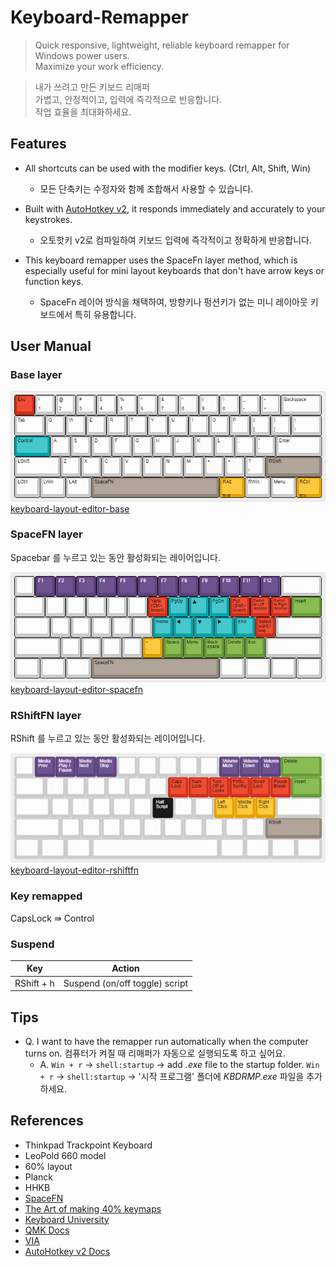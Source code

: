 # Keyboard-Remapper

> Quick responsive, lightweight, reliable keyboard remapper for Windows power users.\
> Maximize your work efficiency.

> 내가 쓰려고 만든 키보드 리매퍼\
> 가볍고, 안정적이고, 입력에 즉각적으로 반응합니다.\
> 작업 효율을 최대화하세요.

## Features

* All shortcuts can be used with the modifier keys. (Ctrl, Alt, Shift, Win)
  * 모든 단축키는 수정자와 함께 조합해서 사용할 수 있습니다.
  
* Built with [AutoHotkey v2](https://github.com/AutoHotkey/AutoHotkey), it responds immediately and accurately to your keystrokes.
  * 오토핫키 v2로 컴파일하여 키보드 입력에 즉각적이고 정확하게 반응합니다.
  
* This keyboard remapper uses the SpaceFn layer method, which is especially useful for mini layout keyboards that don't have arrow keys or function keys.
  * SpaceFn 레이어 방식을 채택하여, 방향키나 펑션키가 없는 미니 레이아웃 키보드에서 특히 유용합니다.

## User Manual

### Base layer

![base](contents/base.png)
[keyboard-layout-editor-base](http://www.keyboard-layout-editor.com/##@_author=Ahn%20Giju&notes=v1.2.0%0A%0A20231210%2F:%20Restore%20RShift-layer%20for%20RWinless%20keyboard(e.g.%20LEOPOLD%20660)%0A%0Av1.1.0%0A%0A20231113%2F:%20Remove%20RShift-layer,%20Import%20RWin-layer%0A%0Av1.0.0%0A%0A20231009%2F:%20Base%20layer%3B&@_c=%23d02f1c%3B&=Esc&_c=%23cccccc%3B&=!%0A1&=%2F@%0A2&=%23%0A3&=$%0A4&=%25%0A5&=%5E%0A6&=%2F&%0A7&=*%0A8&=(%0A9&=)%0A0&=%2F_%0A-&=+%0A%2F=&_w:2%3B&=Backspace%3B&@_w:1.5%3B&=Tab&=Q&=W&=E&=R&=T&=Y&=U&=I&=O&=P&=%7B%0A%5B&=%7D%0A%5D&_w:1.5%3B&=%7C%0A%5C%3B&@_c=%2300a4a9&w:1.75%3B&=Control&_c=%23cccccc%3B&=A&=S&=D&=F&=G&=H&=J&=K&=L&=%2F:%0A%2F%3B&=%22%0A'&_w:2.25%3B&=Enter%3B&@_w:2.25%3B&=LShift&=Z&=X&=C&=V&=B&=N&=M&=%3C%0A,&=%3E%0A.&=%3F%0A%2F%2F&_c=%2391867a&w:2.75%3B&=RShift%3B&@_c=%23cccccc&w:1.25%3B&=LCtrl&_w:1.25%3B&=LWin&_w:1.25%3B&=LAlt&_c=%2391867a&w:6.25%3B&=SpaceFN&_c=%23e5a100&a:0&w:1.25%3B&=RAlt%0A%0A%0A%0A%ED%95%9C%2F%2F%EC%98%81&_c=%23cccccc&a:4&w:1.25%3B&=RWin&_w:1.25%3B&=Menu&_c=%23e5a100&a:0&w:1.25%3B&=RCtrl%0A%0A%0A%0A%ED%95%9C%EC%9E%90)

### SpaceFN layer
Spacebar 를 누르고 있는 동안 활성화되는 레이어입니다.

![SpaceFN](contents/spacefn.png)
[keyboard-layout-editor-spacefn](http://www.keyboard-layout-editor.com/##@_author=Ahn%20Giju&notes=v2.0.0%0A%0A20231210%2F:%20upgrade%20functionality%0A%0Av1.2.0%0A%0A20231111%2F:%20fully%20redesigned,%20Add%20function%20row%20in%20spacefn%20%2F&%20etc.%0A%0Av1.1.0%0A%0A20231027%2F:%20Navigation%20keys%20reconfiguration%20and%20layout%20optimization%0A%0Av1.0.0%0A%0A20231009%2F:%20SpaceFN%20layer%3B&@_a:7%3B&=&_c=%235d437e&t=%23ffffff&a:4%3B&=F1&=F2&=F3&=F4&=F5&=F6&=F7&=F8&=F9&=F10&=F11&=F12&_c=%23cccccc&t=%23000000&a:7&w:2%3B&=%3B&@_w:1.5%3B&=&=&=&=&=&=&_c=%23d02f1c&a:4%3B&=Yank%20(Ctrl+%20Insert)&_c=%2300a4a9%3B&=PgUp&_f:4%3B&=%E2%96%B2&_f:3%3B&=PgDn&_c=%23d02f1c%3B&=Put%20(Shift+%20Insert)&_f:2%3B&=Switch%20to%20Left%20desktop&=Switch%20to%20Right%20desktop&_c=%23689b34&f:3&w:1.5%3B&=Insert%3B&@_c=%23cccccc&a:7&w:1.75%3B&=&=&=&=&=&=&_c=%2300a4a9&a:4%3B&=Home&=%E2%97%80&_f:4%3B&=%E2%96%BC&_f:3%3B&=%E2%96%B6&=End&_c=%23d02f1c%3B&=Select%20word%20%2F%2F%20line&_c=%23cccccc&a:7&w:2.25%3B&=%3B&@_w:2.25%3B&=&=&=&=&=&_c=%23e5a100&a:4%3B&=~%0A%60&_c=%23689b34%3B&=Space&=Menu&=Back-space&=Delete&=Esc&_c=%23cccccc&a:7&w:2.75%3B&=%3B&@_w:1.25%3B&=&_w:1.25%3B&=&_w:1.25%3B&=&_c=%2391867a&a:4&w:6.25%3B&=SpaceFN&_c=%23cccccc&a:7&w:1.25%3B&=&_w:1.25%3B&=&_w:1.25%3B&=&_w:1.25%3B&=)

### RShiftFN layer
RShift 를 누르고 있는 동안 활성화되는 레이어입니다.

![RShiftFN](contents/rshift.png)
[keyboard-layout-editor-rshiftfn](http://www.keyboard-layout-editor.com/##@_notes=v3.1.0%0A%0A20231211%2F:%20Discard%20RWin%20layer%20%2F&%20optimize%20RShift%20layer%20for%20Winkeyless%20keyboards%20%2F&%20gaming%0A%0Av3.0.0%0A%0A20231210%2F:%20Remove%20mouse%20action,%20keyboard%20should%20function%20as%20a%20keyboard%20%2F&%20Win+L%20for%20lock%20screen%0A%0Av2.0.0%0A%0A20231113%2F:%20Fully%20redesigned,%20RShift%20layer%20%E2%86%92%20RWin%20layer%0A%0Av1.1.1%0A%0A20231026%2F:%20Remove%20'Task%20View'(WIN+Tab),%20retrieve%20closed%20tab%20%2F=%20ctrl+rshift+t%20%2F&%20add%20'turn%20off%20all%20locks'%20(only%20in%20ahk%20version)%0A%0Av1.1.0%0A%0A20231026%2F:%20Lock%20keys%20have%20been%20rearranged%20and%20mouse%20actions%20added%0A%0Av1.0.0%0A%0A20231009%2F:%20RShift%20layer%3B&@_a:7%3B&=&_c=%235d437e&t=%23ffffff&a:4%3B&=Media%20Prev&=Media%20Play%20%2F%2F%20Pause&=Media%20Next&=Media%20Stop&_c=%23cccccc&t=%23000000&a:7%3B&=&=&=&=&=&_c=%235d437e&t=%23ffffff&a:4%3B&=Volume%20Mute&=Volume%20Down&=Volume%20Up&_c=%23689b34&t=%23000000&w:2%3B&=Delete%3B&@_c=%23cccccc&a:7&w:1.5%3B&=&=&=&=&=&=&=&_c=%23d02f1c&a:4%3B&=Caps%20Lock&=Num%20Lock&=Turn%20Off%20all%20Locks&=PrtSc%20SysRq&=Scroll%20Lock&=Pause%20Break&_c=%23689b34&w:1.5%3B&=Insert%3B&@_c=%23cccccc&a:7&w:1.75%3B&=&=&=&=&=&=&_c=%23171718&t=%23ffffff&a:4%3B&=Halt%20Script&_c=%23cccccc&t=%23000000&a:7%3B&=&=&_c=%23e5a100&a:4%3B&=Left%20Click&=Middle%20Click&=Right%20Click&_c=%23cccccc&a:7&w:2.25%3B&=%3B&@_w:2.25%3B&=&=&=&=&=&=&=&=&=&=&=&_c=%2391867a&a:4&w:2.75%3B&=RShift%3B&@_c=%23cccccc&a:7&w:1.25%3B&=&_w:1.25%3B&=&_w:1.25%3B&=&_w:6.25%3B&=&_w:1.25%3B&=&_w:1.25%3B&=&_w:1.25%3B&=&_w:1.25%3B&=)

### Key remapped

CapsLock ⇛ Control

### Suspend

| Key        | Action                         |
| ---------- | ------------------------------ |
| RShift + h | Suspend (on/off toggle) script |

## Tips
* Q. I want to have the remapper run automatically when the computer turns on. 컴퓨터가 켜질 때 리매퍼가 자동으로 실행되도록 하고 싶어요.
  * A. `Win + r` → `shell:startup` → add _.exe_ file to the startup folder. `Win + r` → `shell:startup` → '시작 프로그램' 폴더에 _KBDRMP.exe_ 파일을 추가하세요.

## References
* Thinkpad Trackpoint Keyboard
* LeoPold 660 model
* 60% layout
* Planck
* HHKB
* [SpaceFN](https://geekhack.org/index.php?topic=51069.0)
* [The Art of making 40% keymaps](http://www.keyboard-layout-editor.com/#/gists/016b11b6fc11fa1cb9306338a26e71f9)
* [Keyboard University](https://www.keyboard.university/)
* [QMK Docs](https://docs.qmk.fm/#/)
* [VIA](https://www.caniusevia.com/)
* [AutoHotkey v2 Docs](https://www.autohotkey.com/docs/v2/)